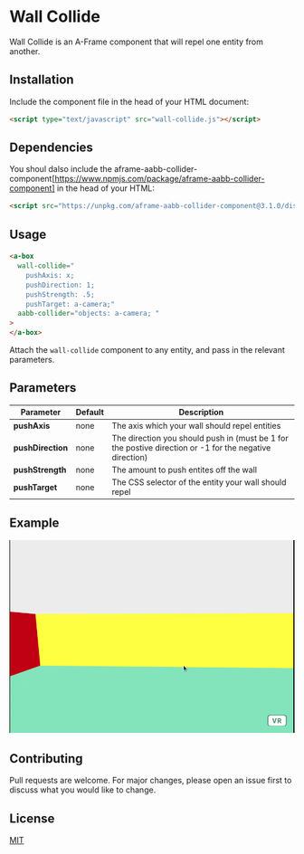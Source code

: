 # Wall Collide

Wall Collide is an A-Frame component that will repel one entity from another.

## Installation

Include the component file in the head of your HTML document:

```html
<script type="text/javascript" src="wall-collide.js"></script>
```

## Dependencies

You shoul dalso include the aframe-aabb-collider-component[https://www.npmjs.com/package/aframe-aabb-collider-component] in the head of your HTML:

```html
<script src="https://unpkg.com/aframe-aabb-collider-component@3.1.0/dist/aframe-aabb-collider-component.min.js"></script>
```

## Usage

```html
<a-box 
  wall-collide="
    pushAxis: x;
    pushDirection: 1;
    pushStrength: .5;
    pushTarget: a-camera;" 
  aabb-collider="objects: a-camera; " 
>
</a-box>
```

Attach the `wall-collide` component to any entity, and pass in the relevant parameters. 

## Parameters

| Parameter          | Default  | Description |
|--------------------|--------- |-------------|
| **pushAxis**       | none     | The axis which your wall should repel entities|
| **pushDirection**  | none    | The direction you should push in (must be 1 for the postive direction or -1 for the negative direction)|
| **pushStrength**    | none       | The amount to push entites off the wall|
| **pushTarget** | none | The CSS selector of the entity your wall should repel |

## Example

![](wall-collide.gif)

## Contributing
Pull requests are welcome. For major changes, please open an issue first to discuss what you would like to change.


## License
[MIT](https://choosealicense.com/licenses/mit/)
